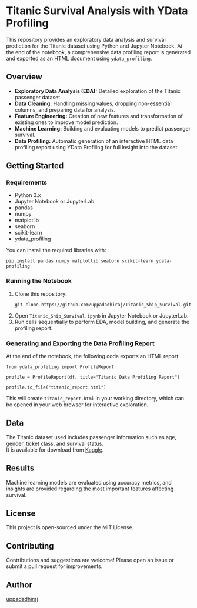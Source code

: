 # Titanic Survival Analysis with YData Profiling

This repository provides an exploratory data analysis and survival prediction for the Titanic dataset using Python and Jupyter Notebook. At the end of the notebook, a comprehensive data profiling report is generated and exported as an HTML document using `ydata_profiling`.

## Overview

- **Exploratory Data Analysis (EDA):** Detailed exploration of the Titanic passenger dataset.
- **Data Cleaning:** Handling missing values, dropping non-essential columns, and preparing data for analysis.
- **Feature Engineering:** Creation of new features and transformation of existing ones to improve model prediction.
- **Machine Learning:** Building and evaluating models to predict passenger survival.
- **Data Profiling:** Automatic generation of an interactive HTML data profiling report using YData Profiling for full insight into the dataset.

## Getting Started

### Requirements

- Python 3.x
- Jupyter Notebook or JupyterLab
- pandas
- numpy
- matplotlib
- seaborn
- scikit-learn
- ydata_profiling

You can install the required libraries with:

`pip install pandas numpy matplotlib seaborn scikit-learn ydata-profiling`

### Running the Notebook

1. Clone this repository:
    ```
    git clone https://github.com/uppadadhiraj/Titanic_Ship_Survival.git
    ```
2. Open `Titanic_Ship_Survival.ipynb` in Jupyter Notebook or JupyterLab.
3. Run cells sequentially to perform EDA, model building, and generate the profiling report.

### Generating and Exporting the Data Profiling Report

At the end of the notebook, the following code exports an HTML report:

`from ydata_profiling import ProfileReport`

`profile = ProfileReport(df, title="Titanic Data Profiling Report")`

`profile.to_file("titanic_report.html")`

This will create `titanic_report.html` in your working directory, which can be opened in your web browser for interactive exploration.

## Data

The Titanic dataset used includes passenger information such as age, gender, ticket class, and survival status.  
It is available for download from [Kaggle](https://www.kaggle.com/c/titanic/data).

## Results

Machine learning models are evaluated using accuracy metrics, and insights are provided regarding the most important features affecting survival.

## License

This project is open-sourced under the MIT License.

## Contributing

Contributions and suggestions are welcome! Please open an issue or submit a pull request for improvements.

## Author

[uppadadhiraj](https://github.com/uppadadhiraj)
